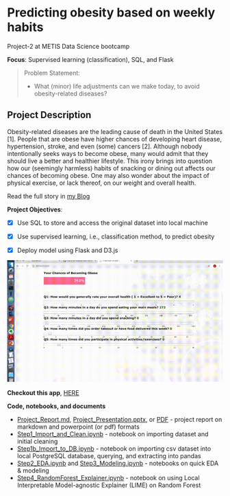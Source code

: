 # Predicting obesity based on weekly habits 

Project-2 at METIS Data Science bootcamp

**Focus**: Supervised learning (classification), SQL, and Flask

> Problem Statement:
>
> - What (minor) life adjustments can we make today, to avoid obesity-related diseases?



## Project Description

Obesity-related diseases are the leading cause of death in the United States [1]. People that are obese have higher chances of developing heart disease, hypertension, stroke, and even (some) cancers [2]. Although nobody intentionally seeks ways to become obese, many would admit that they should live a better and healthier lifestyle. This irony brings into question how our (seemingly harmless) habits of snacking or dining out affects our chances of becoming obese. One may also wonder about the impact of physical exercise, or lack thereof, on our weight and overall health.    

Read the full story in [my Blog](https://jhonsen.github.io/2019/03/01/Obesity-Prediction/)

**Project Objectives**:

- [x] Use SQL to store and access the original dataset into local machine

- [x] Use supervised learning, i.e., classification method, to predict obesity

- [x] Deploy model using Flask and D3.js

![Fig](./docs/figures/shortervid.gif)
  
**Checkout this app**, [HERE](https://obesity-predictor.herokuapp.com/)
  
**Code, notebooks, and documents**

- [Project_Report.md](./docs/Project_Report.md), [Project_Presentation.pptx](./docs/Project_Presentation.pptx), or [PDF](./docs/Project_Presentation.pdf) - project report on markdown and powerpoint (or pdf) formats 
- [Step1_Import_and_Clean.ipynb](./notebooks/Step1_Import_and_Clean.ipynb) - notebook on importing dataset and initial cleaning
- [Step1b_Import_to_DB.ipynb](./notebooks/Step1b_Import_to_DB.ipynb) - notebook on importing csv dataset into local PostgreSQL database, querying, and extracting into pandas
- [Step2_EDA.ipynb](./notebooks/Step2_EDA.ipynb) and [Step3_Modeling.ipynb](./notebooks/Step3_Modeling.ipynb) - notebooks on quick EDA & modeling
- [Step4_RandomForest_Explainer.ipynb](./notebooks/Step4_RandomForest_Explainer.ipynb) - notebook on using Local Interpretable Model-agnostic Explainer (LIME) on Random Forest 
